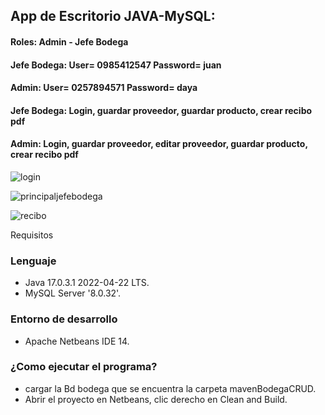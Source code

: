 ## App de Escritorio JAVA-MySQL:
#### Roles: Admin - Jefe Bodega
#### Jefe Bodega: User= 0985412547 Password= juan
#### Admin: User= 0257894571 Password= daya
#### Jefe Bodega: Login, guardar proveedor, guardar producto, crear recibo pdf
#### Admin: Login, guardar proveedor, editar proveedor, guardar producto, crear recibo pdf

![login](https://github.com/JJeveloper/mavenBodegaCRUD/assets/106100540/bd3d4d9f-c4f7-4431-82e8-1f6f20f20232)

![principaljefebodega](https://github.com/JJeveloper/mavenBodegaCRUD/assets/106100540/df2bdac9-eb73-4e7e-9764-d4ef5a452664)

![recibo](https://github.com/JJeveloper/mavenBodegaCRUD/assets/106100540/04ef8fde-bf28-4ead-83a4-70fd4a0829bc)


Requisitos

### Lenguaje
* Java 17.0.3.1 2022-04-22 LTS.
* MySQL Server '8.0.32'.

### Entorno de desarrollo
* Apache Netbeans IDE 14.

### ¿Como ejecutar el programa?
* cargar la Bd bodega que se encuentra la carpeta mavenBodegaCRUD.
* Abrir el proyecto en Netbeans, clic derecho en Clean and Build.
